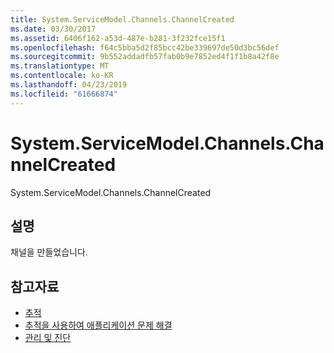 ```yaml
---
title: System.ServiceModel.Channels.ChannelCreated
ms.date: 03/30/2017
ms.assetid: 6406f162-a53d-487e-b281-3f232fce15f1
ms.openlocfilehash: f64c5bba5d2f85bcc42be339697de50d3bc56def
ms.sourcegitcommit: 9b552addadfb57fab0b9e7852ed4f1f1b8a42f8e
ms.translationtype: MT
ms.contentlocale: ko-KR
ms.lasthandoff: 04/23/2019
ms.locfileid: "61666874"
---
```

# <a name="systemservicemodelchannelschannelcreated"></a>System.ServiceModel.Channels.ChannelCreated
System.ServiceModel.Channels.ChannelCreated  
  
## <a name="description"></a>설명  
 채널을 만들었습니다.  
  
## <a name="see-also"></a>참고자료

- [추적](../../../../../docs/framework/wcf/diagnostics/tracing/index.md)
- [추적을 사용하여 애플리케이션 문제 해결](../../../../../docs/framework/wcf/diagnostics/tracing/using-tracing-to-troubleshoot-your-application.md)
- [관리 및 진단](../../../../../docs/framework/wcf/diagnostics/index.md)
